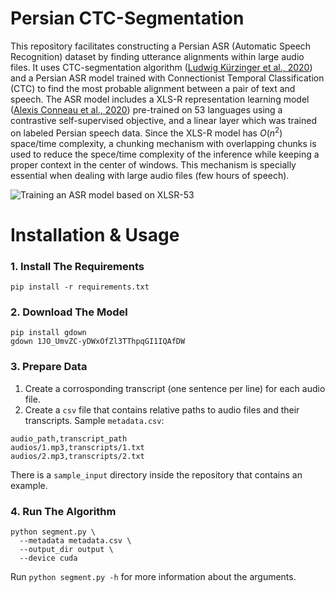 # Persian CTC-Segmentation
This repository facilitates constructing a Persian ASR (Automatic Speech Recognition) dataset by finding utterance alignments within large audio files. It uses CTC-segmentation algorithm ([Ludwig Kürzinger et al., 2020](https://arxiv.org/abs/2007.09127)) and a Persian ASR model trained with Connectionist Temporal Classification (CTC) to find the most probable alignment between a pair of text and speech. The ASR model includes a XLS-R representation learning model ([Alexis Conneau et al., 2020](https://arxiv.org/abs/2006.13979)) pre-trained on 53 languages using a contrastive self-supervised objective, and a linear layer which was trained on labeled Persian speech data. Since the XLS-R model has $O(n^2)$ space/time complexity, a chunking mechanism with overlapping chunks is used to reduce the spece/time complexity of the inference while keeping a proper context in the center of windows. This mechanism is specially essential when dealing with large audio files (few hours of speech).

![Training an ASR model based on XLSR-53](https://github.com/alifarrokh/persian-ctc-segmentation/blob/master/images/XLSR.jpg?raw=true)

# Installation & Usage
### 1. Install The Requirements
```
pip install -r requirements.txt
```

### 2. Download The Model
```
pip install gdown
gdown 1JO_UmvZC-yDWxOfZl3TThpqGI1IQAfDW
```

### 3. Prepare Data
1. Create a corrosponding transcript (one sentence per line) for each audio file.
2. Create a `csv` file that contains relative paths to audio files and their transcripts. Sample `metadata.csv`:
```
audio_path,transcript_path
audios/1.mp3,transcripts/1.txt
audios/2.mp3,transcripts/2.txt
```
There is a `sample_input` directory inside the repository that contains an example.

### 4. Run The Algorithm
```
python segment.py \
  --metadata metadata.csv \
  --output_dir output \
  --device cuda
```
Run `python segment.py -h` for more information about the arguments.
